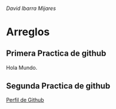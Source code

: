 ###### David Ibarra Mijares
# Arreglos
## Primera Practica de github
Hola Mundo.
## Segunda Practica de github
[Perfil  de Github](https://github.com/unciafidelis)
